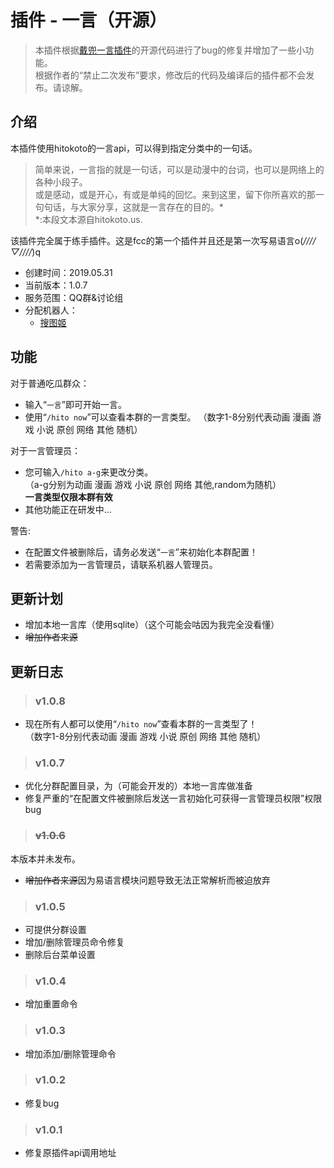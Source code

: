 # 插件 - 一言（开源）

> 本插件根据[戴兜一言插件](https://cqp.cc/t/28671)的开源代码进行了bug的修复并增加了一些小功能。  
根据作者的“禁止二次发布”要求，修改后的代码及编译后的插件都不会发布。请谅解。  

## 介绍

本插件使用hitokoto的一言api，可以得到指定分类中的一句话。  
> 简单来说，一言指的就是一句话，可以是动漫中的台词，也可以是网络上的各种小段子。  
或是感动，或是开心，有或是单纯的回忆。来到这里，留下你所喜欢的那一句句话，与大家分享，这就是一言存在的目的。*  
*:本段文本源自hitokoto.us.  

该插件完全属于练手插件。这是fcc的第一个插件并且还是第一次写易语言o(*////▽////*)q  

 - 创建时间：2019.05.31
 - 当前版本：1.0.7
 - 服务范围：QQ群&讨论组
 - 分配机器人：
   - [搜图姬](picfinder.md)
 
## 功能

对于普通吃瓜群众：
  - 输入“```一言```”即可开始一言。  
  - 使用“```/hito now```”可以查看本群的一言类型。 
   （数字1-8分别代表动画 漫画 游戏 小说 原创 网络 其他 随机）
   
对于一言管理员：
  - 您可输入```/hito a-g```来更改分类。  
    （a-g分别为动画 漫画 游戏 小说 原创 网络 其他,random为随机）  
    **一言类型仅限本群有效**  
  - 其他功能正在研发中...
  
警告: 
  * 在配置文件被删除后，请务必发送“```一言```”来初始化本群配置！
  * 若需要添加为一言管理员，请联系机器人管理员。
  
## 更新计划

 - 增加本地一言库（使用sqlite）（这个可能会咕因为我完全没看懂）
 - ~~增加作者来源~~
 
## 更新日志
  
  > ### v1.0.8
  
  - 现在所有人都可以使用“```/hito now```”查看本群的一言类型了！  
    （数字1-8分别代表动画 漫画 游戏 小说 原创 网络 其他 随机）
  
  > ### v1.0.7
  
  - 优化分群配置目录，为（可能会开发的）本地一言库做准备
  - 修复严重的“在配置文件被删除后发送一言初始化可获得一言管理员权限”权限bug
  
  > ### ~~v1.0.6~~
  
  本版本并未发布。  
  - ~~增加作者来源~~因为易语言模块问题导致无法正常解析而被迫放弃
  
  > ### v1.0.5
  
  - 可提供分群设置
  - 增加/删除管理员命令修复
  - 删除后台菜单设置
  
  > ### v1.0.4
  
  - 增加重置命令
  
  > ### v1.0.3
  
  - 增加添加/删除管理命令
  
  > ### v1.0.2
  
  - 修复bug
  
  > ### v1.0.1
   
  - 修复原插件api调用地址